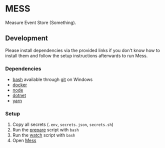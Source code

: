 # MESS

Measure Event Store (Something).

## Development

Please install dependencies via the provided links if you don't know how to
install them and follow the setup instructions afterwards to run Mess.

### Dependencies

- [bash](https://www.gnu.org/software/bash/) available through
  [git](https://git-scm.com/) on Windows
- [docker](https://www.docker.com/)
- [node](https://nodejs.org/en/)
- [dotnet](https://dotnet.microsoft.com/en-us/)
- [yarn](https://yarnpkg.com/)

### Setup

1. Copy all secrets (`.env`, `secrets.json`, `secrets.sh`)
2. Run the [prepare](./scripts/prepare.sh) script with `bash`
3. Run the [watch](./scripts/watch.sh) script with `bash`
4. Open [Mess](https://localhost:5001)
